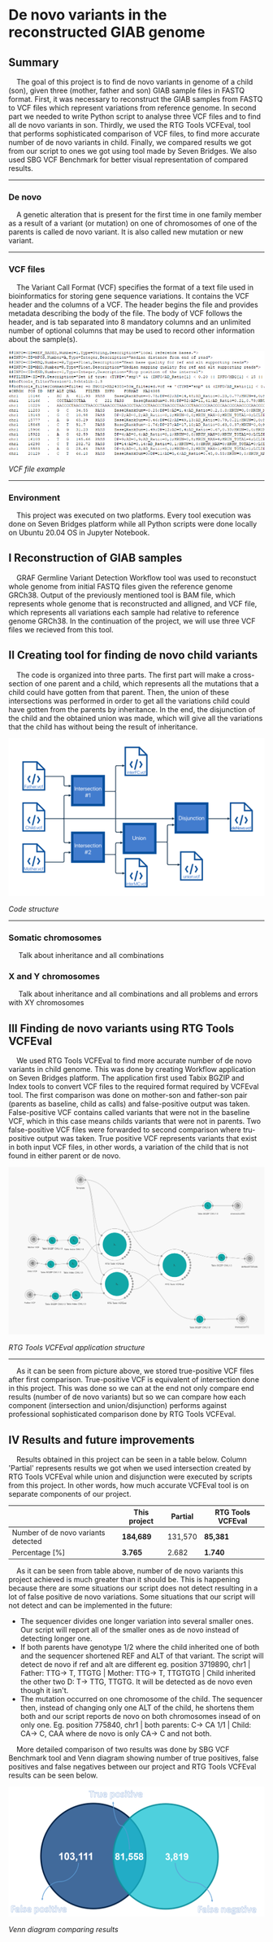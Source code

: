 # De novo variants in the reconstructed GIAB genome

## Summary
&nbsp;&nbsp;&nbsp;&nbsp;The goal of this project is to find de novo variants in genome of a child (son), given three (mother, father and son) GIAB sample files in FASTQ format. First, it was necessary to reconstruct the GIAB samples from FASTQ to VCF files which represent variations from reference genome. In second part we needed to write Python script to analyse three VCF files and to find all de novo variants in son. Thirdly, we used the RTG Tools VCFEval, tool that performs sophisticated comparison of VCF files, to find more accurate number of de novo variants in child. Finally, we compared results we got from our script to ones we got using tool made by Seven Bridges. We also used SBG VCF Benchmark for better visual representation of compared results.

---
### De novo
&nbsp;&nbsp;&nbsp;&nbsp;A genetic alteration that is present for the first time in one family member as a result of a variant (or mutation) on one of chromosomes of one of the parents is called de novo variant. It is also called new mutation or new variant.

---
### VCF files
&nbsp;&nbsp;&nbsp;&nbsp;The Variant Call Format (VCF) specifies the format of a text file used in bioinformatics for storing gene sequence variations. It contains the VCF header and the columns of a VCF. The header begins the file and provides metadata describing the body of the file. The body of VCF follows the header, and is tab separated into 8 mandatory columns and an unlimited number of optional columns that may be used to record other information about the sample(s).

![VCF file exapmle](images/vcf_file.png)

*VCF file example*  

---
### Environment
&nbsp;&nbsp;&nbsp;&nbsp;This project was executed on two platforms. Every tool execution was done on Seven Bridges platform while all Python scripts were done locally on Ubuntu 20.04 OS in Jupyter Notebook. 

## I Reconstruction of GIAB samples
&nbsp;&nbsp;&nbsp;&nbsp;GRAF Germline Variant Detection Workflow tool was used to reconstuct whole genome from initial FASTQ files given the reference genome GRCh38. Output of the previously mentioned tool is BAM file, which represents whole genome that is reconstructed and alligned, and VCF file, which represents all variations each sample had relative to reference genome GRCh38. In the continuation of the project, we will use three VCF files we recieved from this tool.

## II Creating tool for finding de novo child variants 
&nbsp;&nbsp;&nbsp;&nbsp;The code is organized into three parts. The first part will make a cross-section of one parent and a child, which represents all the mutations that a child could have gotten from that parent. Then, the union of these intersections was performed in order to get all the variations child could have gotten from the parents by inheritance. In the end, the disjunction of the child and the obtained union was made, which will give all the variations that the child has without being the result of inheritance. 

![Code structure](images/code_structure.png)

*Code structure*  

---
### Somatic chromosomes
&nbsp;&nbsp;&nbsp;&nbsp; Talk about inheritance and all combinations

### X and Y chromosomes
&nbsp;&nbsp;&nbsp;&nbsp; Talk about inheritance and all combinations and all problems and errors with XY chromosomes


## III Finding de novo variants using RTG Tools VCFEval 
&nbsp;&nbsp;&nbsp;&nbsp;We used RTG Tools VCFEval to find more accurate number of de novo variants in child genome. This was done by creating Workflow application on Seven Bridges platform. The application first used Tabix BGZIP and Index tools to convert VCF files to the required format required by VCFEval tool. The first comparison was done on mother-son and father-son pair (parents as baseline, child as calls) and false-positive output was taken. False-positive VCF contains called variants that were not in the baseline VCF, which in this case means childs variants that were not in parents. Two false-positive VCF files were forwarded to second comparison where tru-positive output was taken. True positive VCF represents variants that exist in both input VCF files, in other words, a variation of the child that is not found in either parent or de novo. 

![Code structure](images/rtg_tools_vcfeval.png)

*RTG Tools VCFEval application structure*  

---

&nbsp;&nbsp;&nbsp;&nbsp;As it can be seen from picture above, we stored true-positive VCF files after first comparison. True-positive VCF is equivalent of intersection done in this project. This was done so we can at the end not only compare end results (number of de novo variants) but so we can compare how each component (intersection and union/disjunction) performs against professional sophisticated comparison done by RTG Tools VCFEval.

## IV Results and future improvements
&nbsp;&nbsp;&nbsp;&nbsp;Results obtained in this project can be seen in a table below. Column 'Partial' represents results we got when we used intersection created by RTG Tools VCFEval while union and disjunction were executed by scripts from this project. In other words, how much accurate VCFEval tool is on separate components of our project.

&nbsp; | This project | Partial | RTG Tools VCFEval
------------- | ------------- | ------------ | -------------
Number of de novo variants detected | **184,689** | 131,570 | **85,381**
Percentage [%] | **3.765** | 2.682 | **1.740** 

&nbsp;&nbsp;&nbsp;&nbsp;As it can be seen from table above, number of de novo variants this project achieved is much greater than it should be. This is happening because there are some situations our script does not detect resulting in a lot of false positive de novo variations. Some situations that our script will not detect and can be implemented in the future:
  
  * The sequencer divides one longer variation into several smaller ones. Our script will report all of the smaller ones as de novo instead of detecting longer one.
  * If both parents have genotype 1/2 where the child inherited one of both and the sequencer shortened REF and ALT of that variant. The script will detect de novo if ref and alt are different eg. position 3719890, chr1 | Father: TTG-> T, TTGTG | Mother: TTG-> T, TTGTGTG | Child inherited the other two D: T-> TTG, TTGTG. It will be detected as de novo even though it isn't.
  * The mutation occurred on one chromosome of the child. The sequencer then, instead of changing only one ALT of the child, he shortens them both and our script reports de novo on both chromosomes insead of on only one. Eg. position 775840, chr1 | both parents: C-> CA 1/1 | Child: CA-> C, CAA where de novo is only CA-> C and not both.

&nbsp;&nbsp;&nbsp;&nbsp;More detailed comparison of two results was done by SBG VCF Benchmark tool and Venn diagram showing number of true positives, false positives and false negatives between our project and RTG Tools VCFEval results can be seen below.

![Venn diagram1](images/venn_diagram1.png)

*Venn diagram comparing results*  

